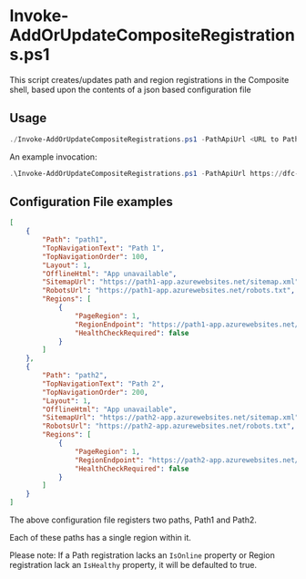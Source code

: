 # Invoke-AddOrUpdateCompositeRegistrations.ps1

This script creates/updates path and region registrations in the Composite shell, based upon the contents of a json based configuration file

## Usage

```powershell
./Invoke-AddOrUpdateCompositeRegistrations.ps1 -PathApiUrl <URL to Path API> -RegionApiUrl <URL to Region API> -RegistrationFile <Path To Registration File>
```

An example invocation:

```powershell
.\Invoke-AddOrUpdateCompositeRegistrations.ps1 -PathApiUrl https://dfc-dev-compui-paths-fa.azurewebsites.net/api -RegionApiUrl https://dfc-dev-compui-regions-fa.azurewebsites.net/api -RegistrationFile C:\Repos\dfc-app-jobprofiles\Resources\PageRegistration\registration.json
```

## Configuration File examples

```json
[
    {
        "Path": "path1",
        "TopNavigationText": "Path 1",
        "TopNavigationOrder": 100,
        "Layout": 1,
        "OfflineHtml": "App unavailable",
        "SitemapUrl": "https://path1-app.azurewebsites.net/sitemap.xml",
        "RobotsUrl": "https://path1-app.azurewebsites.net/robots.txt",
        "Regions": [
            {
                "PageRegion": 1,
                "RegionEndpoint": "https://path1-app.azurewebsites.net/path1/{0}/htmlhead",
                "HealthCheckRequired": false
            }
        ]
    },
    {
        "Path": "path2",
        "TopNavigationText": "Path 2",
        "TopNavigationOrder": 200,
        "Layout": 1,
        "OfflineHtml": "App unavailable",
        "SitemapUrl": "https://path2-app.azurewebsites.net/sitemap.xml",
        "RobotsUrl": "https://path2-app.azurewebsites.net/robots.txt",
        "Regions": [
            {
                "PageRegion": 1,
                "RegionEndpoint": "https://path2-app.azurewebsites.net/path2/{0}/htmlhead",
                "HealthCheckRequired": false
            }
        ]
    }
]
```

The above configuration file registers two paths, Path1 and Path2.

Each of these paths has a single region within it.

Please note:
If a Path registration lacks an `IsOnline` property or Region registration lack an `IsHealthy` property,  it will be defaulted to true.
